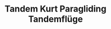 ---
title: "Tandem Kurt Paragliding Tandemflüge"
url: /gaschurn/tandem-kurt-paragliding-tandemfluege/
shop: Outdoor
---